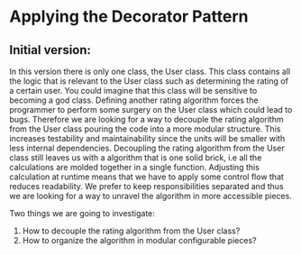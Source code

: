 # Applying the Decorator Pattern

## Initial version:

In this version there is only one class, the User class. This class contains
all the logic that is relevant to the User class such as determining the
rating of a certain user. You could imagine that this class will be
sensitive to becoming a god class. Defining another rating algorithm forces
the programmer to perform some surgery on the User class which could lead
to bugs. Therefore we are looking for a way to decouple the rating algorithm
from the User class pouring the code into a more modular structure. This
increases testability and maintainability since the units will be smaller
with less internal dependencies. Decoupling the rating algorithm from the
User class still leaves us with a algorithm that is one solid brick, i.e all
the calculations are molded together in a single function. Adjusting this
calculation at runtime means that we have to apply some control flow that
reduces readability. We prefer to keep responsibilities separated and thus
we are looking for a way to unravel the algorithm in more accessible pieces.

Two things we are going to investigate:

1. How to decouple the rating algorithm from the User class?
2. How to organize the algorithm in modular configurable pieces?
 